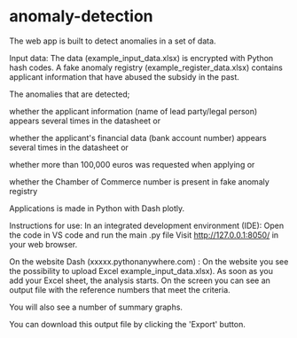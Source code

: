 # anomaly-detection

The web app is built to detect anomalies in a set of data. 

Input data: The data (example_input_data.xlsx) is encrypted with Python hash codes. A fake anomaly registry (example_register_data.xlsx) contains applicant information that have abused the subsidy in the past.

The anomalies that are detected; 

whether the applicant information (name of lead party/legal person) appears several times in the datasheet or

whether the applicant's financial data (bank account number) appears several times in the datasheet or

whether more than 100,000 euros was requested when applying or 

whether the Chamber of Commerce number is present in fake anomaly registry


Applications is made in Python with Dash plotly.

Instructions for use: In an integrated development environment (IDE): Open the code in VS code and run the main .py file Visit http://127.0.0.1:8050/ in your web browser.

On the website Dash (xxxxx.pythonanywhere.com) : On the website you see the possibility to upload Excel example_input_data.xlsx). As soon as you add your Excel sheet, the analysis starts. On the screen you can see an output file with the reference numbers that meet the criteria. 

You will also see a number of summary graphs.

You can download this output file by clicking the 'Export' button.
